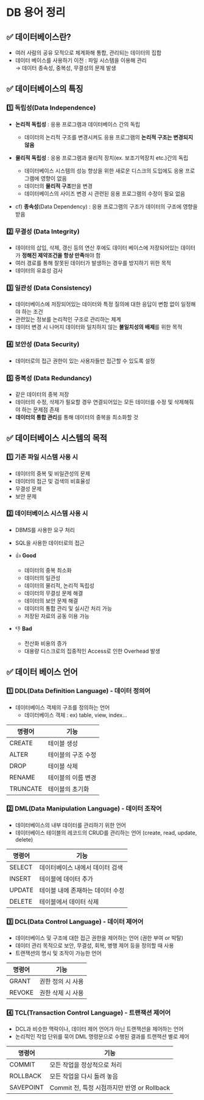 # DB 용어 정리

## ✅ 데이터베이스란?
- 여러 사람의 공유 모적으로 체계화해 통합, 관리되는 데이터의 집합
- 데이터 베이스를 사용하기 이전 : 파일 시스템을 이용해 관리     
    → 데이터 종속성, 중복성, 무결성의 문제 발생     

## ✅ 데이터베이스의 특징
### 1️⃣ 독립성(Data Independence) 
- **논리적 독립성** : 응용 프로그램과 데이터베이스 간의 독립
    - 데이터의 논리적 구조를 변경시켜도 응용 프로그램의 **논리적 구조는 변경되지 않음**

- **물리적 독립성** : 응용 프로그램과 물리적 장치(ex. 보조기억장치 etc.)간의 독립
    - 데이터베이스 시스템의 성능 향상을 위한 새로운 디스크의 도입에도 응용 프로그램에 영향이 없음
    - 데이터의 **물리적 구조**만을 변경
    - 데이터베이스의 사이즈 변경 시 관련된 응용 프로그램의 수정이 필요 없음

- cf) **종속성**(Data Dependency) : 응용 프로그램의 구조가 데이터의 구조에 영향을 받음

### 2️⃣ 무결성 (Data Integrity)
- 데이터의 삽입, 삭제, 갱신 등의 연산 후에도 데이터 베이스에 저장되어있는 데이터가 **정해진 제약조건을 항상 만족**해야 함
- 여러 경로를 통해 잘못된 데이터가 발생하는 경우를 방지하기 위한 목적
- 데이터의 유효성 검사

### 3️⃣ 일관성 (Data Consistency)
- 데이터베이스에 저장되어있는 데이터와 특정 질의에 대한 응답이 변함 없이 일정해야 하는 조건
- 관련있는 정보를 논리적인 구조로 관리하는 체계
- 데이터 변경 시 나머지 데이터와 일치하지 않는 **불일치성의 배제**를 위한 목적

### 4️⃣ 보안성 (Data Security)
- 데이터로의 접근 권한이 있는 사용자들만 접근할 수 있도록 설정

### 5️⃣ 중복성 (Data Redundancy)
- 같은 데이터의 중복 저장
- 데이터의 수정, 삭제가 필요할 경우 연결되어있는 모든 데이터를 수정 및 삭제해줘야 하는 문제점 존재
- **데이터의 통합 관리**를 통해 데이터의 중복을 최소화할 것

## ✅ 데이터베이스 시스템의 목적
### 1️⃣ 기존 파일 시스템 사용 시
- 데이터의 중복 및 비일관성의 문제
- 데이터의 접근 및 검색의 비효율성
- 무결성 문제
- 보안 문제

### 2️⃣ 데이터베이스 시스템 사용 시
- DBMS를 사용한 요구 처리
- SQL을 사용한 데이터로의 접근

- 👍 **Good**
    - 데이터의 중복 최소화
    - 데이터의 일관성
    - 데이터의 물리적, 논리적 독립성
    - 데이터의 무결성 문제 해결
    - 데이터의 보안 문제 해결
    - 데이터의 통합 관리 및 실시간 처리 가능
    - 저장된 자료의 공동 이용 가능

- 👎 **Bad**
    - 전산화 비용의 증가
    - 대용량 디스크로의 집중적인 Access로 인한 Overhead 발생

## ✅ 데이터 베이스 언어
### 1️⃣ DDL(Data Definition Language) - 데이터 정의어
- 데이터베이스 객체의 구조를 정의하는 언어
    - 데이터베이스 객체 : ex) table, view, index...

|명령어|기능|
|--|--|
|CREATE|테이블 생성|
|ALTER|테이블의 구조 수정|
|DROP|테이블 삭제|
|RENAME|테이블의 이름 변경|
|TRUNCATE|테이블의 초기화|

### 2️⃣ DML(Data Manipulation Language) - 데이터 조작어
- 데이터베이스의 내부 데이터를 관리하기 위한 언어
- 데이터베이스 테이블의 레코드의 CRUD를 관리하는 언어 (create, read, update, delete)

|명령어|기능|
|--|--|
|SELECT|데이터베이스 내에서 데이터 검색|
|INSERT|테이블에 데이터 추가|
|UPDATE|테이블 내에 존재하는 데이터 수정|
|DELETE|테이블에서 데이터 삭제|

### 3️⃣ DCL(Data Control Language) - 데이터 제어어
- 데이터베이스 및 구조에 대한 접근 권한을 제어하는 언어 (권한 부여 or 박탈)
- 데이터 관리 목적으로 보안, 무결성, 회복, 병행 제어 등을 정의할 때 사용
- 트랜잭션의 명시 및 조작이 가능한 언어

|명령어|기능|
|--|--|
|GRANT|권한 정의 시 사용|
|REVOKE|권한 삭제 시 사용|

### 4️⃣ TCL(Transaction Control Language) - 트랜잭션 제어어
- DCL과 비슷한 맥락이나, 데이터 제어 언어가 아닌 트랜잭션을 제어하는 언어
- 논리적인 작업 단위를 묶어 DML 명령문으로 수행된 결과를 트랜잭션 별로 제어

|명령어|기능|
|--|--|
|COMMIT|모든 작업을 정상적으로 처리|
|ROLLBACK|모든 작업을 다시 돌려 놓음|
|SAVEPOINT|Commit 전, 특정 시점까지만 반영 or Rollback|